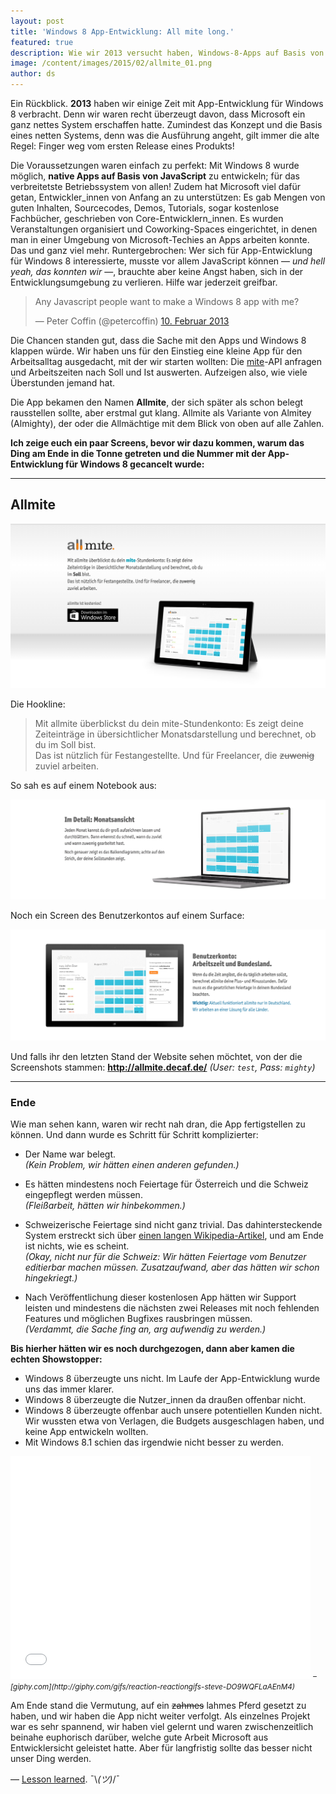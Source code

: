 ```yaml
---
layout: post
title: 'Windows 8 App-Entwicklung: All mite long.'
featured: true
description: Wie wir 2013 versucht haben, Windows-8-Apps auf Basis von JavaScript zu entwickeln. Und am Ende stand ein lahmes Pferd.
image: /content/images/2015/02/allmite_01.png
author: ds
---
```


Ein Rückblick. __2013__ haben wir einige Zeit mit App-Entwicklung für Windows 8 verbracht. Denn wir waren recht überzeugt davon, dass Microsoft ein ganz nettes System erschaffen hatte. Zumindest das Konzept und die Basis eines netten Systems, denn was die Ausführung angeht, gilt immer die alte Regel: Finger weg vom ersten Release eines Produkts!

Die Voraussetzungen waren einfach zu perfekt: Mit Windows 8 wurde möglich, __native Apps auf Basis von JavaScript__ zu entwickeln; für das verbreitetste Betriebssystem von allen! Zudem hat Microsoft viel dafür getan, Entwickler\_innen von Anfang an zu unterstützen: Es gab Mengen von guten Inhalten, Sourcecodes, Demos, Tutorials, sogar kostenlose Fachbücher, geschrieben von Core-Entwicklern\_innen. Es wurden Veranstaltungen organisiert und Coworking-Spaces eingerichtet, in denen man in einer Umgebung von Microsoft-Techies an Apps arbeiten konnte. Das und ganz viel mehr.
Runtergebrochen: Wer sich für App-Entwicklung für Windows 8 interessierte, musste vor allem JavaScript können — _und hell yeah, das konnten wir_ —, brauchte aber keine Angst haben, sich in der Entwicklungsumgebung zu verlieren. Hilfe war jederzeit greifbar.

<blockquote class="twitter-tweet" lang="de"><p>Any Javascript people want to make a Windows 8 app with me?</p>&mdash; Peter Coffin (@petercoffin) <a href="https://twitter.com/petercoffin/status/300442116977467392">10. Februar 2013</a></blockquote>
<script async src="//platform.twitter.com/widgets.js" charset="utf-8"></script>

Die Chancen standen gut, dass die Sache mit den Apps und Windows 8 klappen würde. Wir haben uns für den Einstieg eine kleine App für den Arbeitsalltag ausgedacht, mit der wir starten wollten: Die [mite](http://mite.yo.lk)-API anfragen und Arbeitszeiten nach Soll und Ist auswerten. Aufzeigen also, wie viele Überstunden jemand hat.

Die App bekamen den Namen __Allmite__, der sich später als schon belegt rausstellen sollte, aber erstmal gut klang. Allmite als Variante von Almitey (Almighty), der oder die Allmächtige mit dem Blick von oben auf alle Zahlen.

__Ich zeige euch ein paar Screens, bevor wir dazu kommen, warum das Ding am Ende in die Tonne getreten und die Nummer mit der App-Entwicklung für Windows 8 gecancelt wurde:__

---

## Allmite

![Screenshot 1](/content/images/2015/02/allmite_01.png)

Die Hookline:

> Mit allmite überblickst du dein mite-Stundenkonto: Es zeigt deine Zeiteinträge in übersichtlicher Monatsdarstellung und berechnet, ob du im Soll bist.  
> Das ist nützlich für Festangestellte. Und für Freelancer, die ~~zuwenig~~ zuviel arbeiten.

So sah es auf einem Notebook aus:

![Screenshot 2](/content/images/2015/02/allmite_02.png)

Noch ein Screen des Benutzerkontos auf einem Surface:

![Screenshot 3](/content/images/2015/02/allmite_03.png)

Und falls ihr den letzten Stand der Website sehen möchtet, von der die Screenshots stammen:
**http://allmite.decaf.de/**  _(User: `test`, Pass: `mighty`)_

---

### Ende

Wie man sehen kann, waren wir recht nah dran, die App fertigstellen zu können. Und dann wurde es Schritt für Schritt komplizierter:

* Der Name war belegt.  
_(Kein Problem, wir hätten einen anderen gefunden.)_  

* Es hätten mindestens noch Feiertage für Österreich und die Schweiz eingepflegt werden müssen.  
_(Fleißarbeit, hätten wir hinbekommen.)_  

* Schweizerische Feiertage sind nicht ganz trivial. Das dahintersteckende System erstreckt sich über [einen langen Wikipedia-Artikel](http://de.wikipedia.org/wiki/Feiertage_in_der_Schweiz), und am Ende ist nichts, wie es scheint.  
_(Okay, nicht nur für die Schweiz: Wir hätten Feiertage vom Benutzer editierbar machen müssen. Zusatzaufwand, aber das hätten wir schon hingekriegt.)_  

* Nach Veröffentlichung dieser kostenlosen App hätten wir Support leisten und mindestens die nächsten zwei Releases mit noch fehlenden Features und möglichen Bugfixes rausbringen müssen.  
_(Verdammt, die Sache fing an, arg aufwendig zu werden.)_

__Bis hierher hätten wir es noch durchgezogen, dann aber kamen die echten Showstopper:__

* Windows 8 überzeugte uns nicht. Im Laufe der App-Entwicklung wurde uns das immer klarer.
* Windows 8 überzeugte die Nutzer\_innen da draußen offenbar nicht.
* Windows 8 überzeugte offenbar auch unsere potentiellen Kunden nicht. Wir wussten etwa von Verlagen, die Budgets ausgeschlagen haben, und keine App entwickeln wollten.
* Mit Windows 8.1 schien das irgendwie nicht besser zu werden.

<iframe src="//giphy.com/embed/DO9WQFLaAEnM4?html5=true" width="480" height="356" frameBorder="0" webkitAllowFullScreen mozallowfullscreen allowFullScreen></iframe>
<cite><small>– [giphy.com](http://giphy.com/gifs/reaction-reactiongifs-steve-DO9WQFLaAEnM4)</small></cite>

Am Ende stand die Vermutung, auf ein ~~zahmes~~ lahmes Pferd gesetzt zu haben, und wir haben die App nicht weiter verfolgt. Als einzelnes Projekt war es sehr spannend, wir haben viel gelernt und waren zwischenzeitlich beinahe euphorisch darüber, welche gute Arbeit Microsoft aus Entwicklersicht geleistet hatte. Aber für langfristig sollte das besser nicht unser Ding werden.

— [Lesson learned](https://www.youtube.com/watch?&v=RkTkZQvZxos#t=63). ¯\\_(ツ)_/¯
